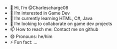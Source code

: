 - 👋 Hi, I’m @Charlescharge08
- 👀 I’m interested in Game Dev
- 🌱 I’m currently learning HTML, C#, Java
- 💞️ I’m looking to collaborate on game dev projects
- 📫 How to reach me: Contact me on github
- 😄 Pronouns: he/him
- ⚡ Fun fact: ...

<!---
Charlescharge08/Charlescharge08 is a ✨ special ✨ repository because its `README.md` (this file) appears on your GitHub profile.
You can click the Preview link to take a look at your changes.
--->
